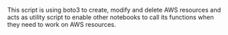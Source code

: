 This script is using boto3 to create, modify and delete AWS resources and acts as utility script to enable other notebooks to call its functions when they need to work on AWS resources.
